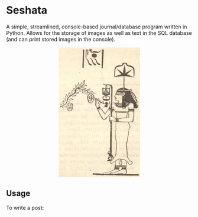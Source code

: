 # Seshata
A simple, streamlined, console-based journal/database program written in Python. Allows for the storage of images as well as text in the SQL database (and can print stored images in the console).

<p align="center">
<img src="https://raw.githubusercontent.com/ian-nai/seshata/main/seshata.jpg" height="350" width="220">
</p>

## Usage

To write a post:
